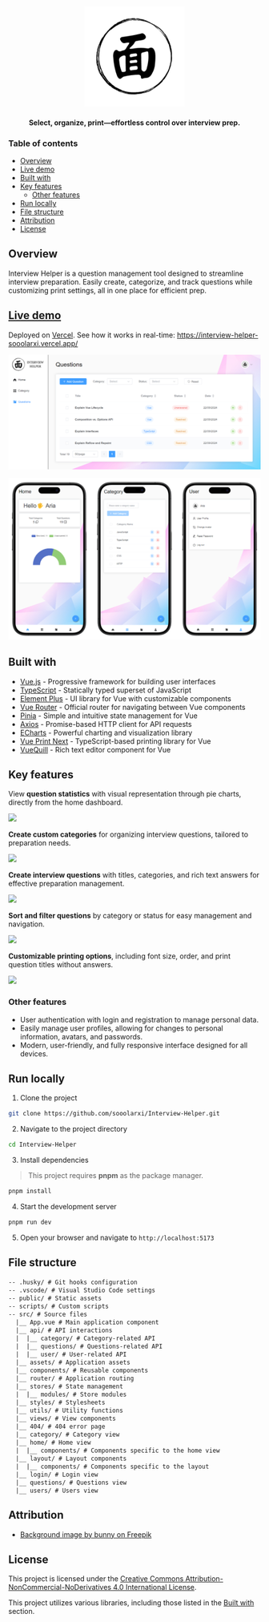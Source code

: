 <div align="center">
  <img width="200" src="/public/screenshots/logo_remove_bg.png" alt="interview-helper logo">

#### Select, organize, print—effortless control over interview prep.

</div>

### Table of contents

- [Overview](#overview)
- [Live demo](#live-demo)
- [Built with](#built-with)
- [Key features](#key-features)
  - [Other features](#other-features)
- [Run locally](#run-locally)
- [File structure](#file-structure)
- [Attribution](#attribution)
- [License](#license)

## Overview

Interview Helper is a question management tool designed to streamline interview preparation. Easily create, categorize, and track questions while customizing print settings, all in one place for efficient prep.

## [Live demo](https://interview-helper-sooolarxi.vercel.app/)

Deployed on [Vercel](https://vercel.com/). See how it works in real-time: https://interview-helper-sooolarxi.vercel.app/

![](/public/screenshots/ih_desktop.png)

![](/public/screenshots/ih_mobile.png)

## Built with

- [Vue.js](https://vuejs.org/) - Progressive framework for building user interfaces
- [TypeScript](https://www.typescriptlang.org/) - Statically typed superset of JavaScript
- [Element Plus](https://element-plus.org/) - UI library for Vue with customizable components
- [Vue Router](https://router.vuejs.org/) - Official router for navigating between Vue components
- [Pinia](https://pinia.vuejs.org/) - Simple and intuitive state management for Vue
- [Axios](https://axios-http.com/) - Promise-based HTTP client for API requests
- [ECharts](https://echarts.apache.org/en/index.html) - Powerful charting and visualization library
- [Vue Print Next](https://github.com/Alessandro-Pang/vue-print-next) - TypeScript-based printing library for Vue
- [VueQuill](https://vueup.github.io/vue-quill/) - Rich text editor component for Vue

## Key features

View **question statistics** with visual representation through pie charts, directly from the home dashboard.

![](/public/screenshots/ih_demo1.gif)

**Create custom categories** for organizing interview questions, tailored to preparation needs.

![](/public/screenshots/ih_demo2.gif)

**Create interview questions** with titles, categories, and rich text answers for effective preparation management.

![](/public/screenshots/ih_demo3.gif)

**Sort and filter questions** by category or status for easy management and navigation.

![](/public/screenshots/ih_demo4.gif)

**Customizable printing options**, including font size, order, and print question titles without answers.

![](/public/screenshots/ih_demo5.gif)

### Other features

- User authentication with login and registration to manage personal data.
- Easily manage user profiles, allowing for changes to personal information, avatars, and passwords.
- Modern, user-friendly, and fully responsive interface designed for all devices.

## Run locally

1. Clone the project

```bash
git clone https://github.com/sooolarxi/Interview-Helper.git
```

2. Navigate to the project directory

```bash
cd Interview-Helper
```

3. Install dependencies

> This project requires **pnpm** as the package manager.

```bash
pnpm install
```

4. Start the development server

```bash
pnpm run dev
```

5. Open your browser and navigate to `http://localhost:5173`

## File structure

```
-- .husky/ # Git hooks configuration
-- .vscode/ # Visual Studio Code settings
-- public/ # Static assets
-- scripts/ # Custom scripts
-- src/ # Source files
  |__ App.vue # Main application component
  |__ api/ # API interactions
  |  |__ category/ # Category-related API
  |  |__ questions/ # Questions-related API
  |  |__ user/ # User-related API
  |__ assets/ # Application assets
  |__ components/ # Reusable components
  |__ router/ # Application routing
  |__ stores/ # State management
  |  |__ modules/ # Store modules
  |__ styles/ # Stylesheets
  |__ utils/ # Utility functions
  |__ views/ # View components
  |__ 404/ # 404 error page
  |__ category/ # Category view
  |__ home/ # Home view
  |  |__ components/ # Components specific to the home view
  |__ layout/ # Layout components
  |  |__ components/ # Components specific to the layout
  |__ login/ # Login view
  |__ questions/ # Questions view
  |__ users/ # Users view
```

## Attribution

- <a href="https://www.freepik.com/free-vector/abstract-colorful-low-poly-triangle-shapes_138280116.htm#fromView=image_search_similar&page=1&position=52&uuid=3f40f3e2-d9d7-405b-92f5-4d25e198db75">Background image by bunny on Freepik</a>

## License

This project is licensed under the [Creative Commons Attribution-NonCommercial-NoDerivatives 4.0 International License](https://creativecommons.org/licenses/by-nc-nd/4.0/).

This project utilizes various libraries, including those listed in the [Built with](#built-with) section.
